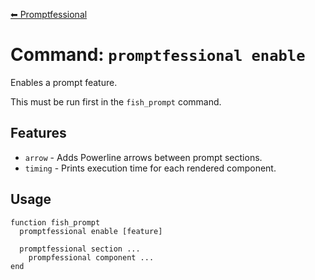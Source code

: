 [⬅ Promptfessional](../README.md#documentation)

# Command: `promptfessional enable`

Enables a prompt feature.

This must be run first in the `fish_prompt` command.


## Features

- `arrow` - Adds Powerline arrows between prompt sections.
- `timing` - Prints execution time for each rendered component.
  

## Usage

```fish
function fish_prompt
  promptfessional enable [feature]
  
  promptfessional section ...
    prompfessional component ...
end
```
